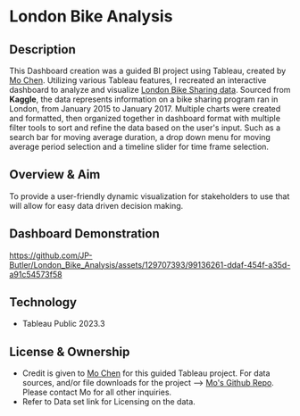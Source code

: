 # London Bike Analysis

## Description
This Dashboard creation was a guided BI project using Tableau, created by [Mo Chen](https://www.youtube.com/@mo-chen). Utilizing various Tableau features, I recreated an interactive dashboard to analyze and visualize [London Bike Sharing data](https://www.kaggle.com/datasets/hmavrodiev/london-bike-sharing-dataset). Sourced from **Kaggle**, the data represents information on a bike sharing program ran in London, from January 2015 to January 2017. Multiple charts were created and formatted, then organized together in dashboard format with multiple filter tools to sort and refine the data based on the user's input. Such as a search bar for moving average duration, a drop down menu for moving average period selection and a timeline slider for time frame selection.

## Overview & Aim
To provide a user-friendly dynamic visualization for stakeholders to use that will allow for easy data driven decision making. 

## Dashboard Demonstration 




https://github.com/JP-Butler/London_Bike_Analysis/assets/129707393/99136261-ddaf-454f-a35d-a91c54573f58




## Technology

* Tableau Public 2023.3 

## License & Ownership

* Credit is given to [Mo Chen](https://www.youtube.com/@mo-chen) for this guided Tableau project. For data sources, and/or file downloads for the project --> [Mo's Github Repo](https://github.com/mochen862/LondonBikeRides). Please contact Mo for all other inquiries. 
* Refer to Data set link for Licensing on the data. 
